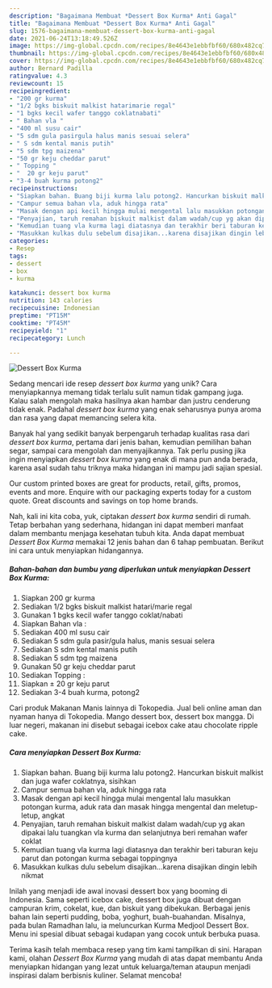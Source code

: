```yaml
---
description: "Bagaimana Membuat *Dessert Box Kurma* Anti Gagal"
title: "Bagaimana Membuat *Dessert Box Kurma* Anti Gagal"
slug: 1576-bagaimana-membuat-dessert-box-kurma-anti-gagal
date: 2021-06-24T13:18:49.526Z
image: https://img-global.cpcdn.com/recipes/8e4643e1ebbfbf60/680x482cq70/dessert-box-kurma-foto-resep-utama.jpg
thumbnail: https://img-global.cpcdn.com/recipes/8e4643e1ebbfbf60/680x482cq70/dessert-box-kurma-foto-resep-utama.jpg
cover: https://img-global.cpcdn.com/recipes/8e4643e1ebbfbf60/680x482cq70/dessert-box-kurma-foto-resep-utama.jpg
author: Bernard Padilla
ratingvalue: 4.3
reviewcount: 15
recipeingredient:
- "200 gr kurma"
- "1/2 bgks biskuit malkist hatarimarie regal"
- "1 bgks kecil wafer tanggo coklatnabati"
- " Bahan vla "
- "400 ml susu cair"
- "5 sdm gula pasirgula halus manis sesuai selera"
- " S sdm kental manis putih"
- "5 sdm tpg maizena"
- "50 gr keju cheddar parut"
- " Topping "
- "  20 gr keju parut"
- "3-4 buah kurma potong2"
recipeinstructions:
- "Siapkan bahan. Buang biji kurma lalu potong2. Hancurkan biskuit malkist dan juga wafer coklatnya, sisihkan"
- "Campur semua bahan vla, aduk hingga rata"
- "Masak dengan api kecil hingga mulai mengental lalu masukkan potongan kurma, aduk rata dan masak hingga mengental dan meletup-letup, angkat"
- "Penyajian, taruh remahan biskuit malkist dalam wadah/cup yg akan dipakai lalu tuangkan vla kurma dan selanjutnya beri remahan wafer coklat"
- "Kemudian tuang vla kurma lagi diatasnya dan terakhir beri taburan keju parut dan potongan kurma sebagai toppingnya"
- "Masukkan kulkas dulu sebelum disajikan...karena disajikan dingin lebih nikmat"
categories:
- Resep
tags:
- dessert
- box
- kurma

katakunci: dessert box kurma 
nutrition: 143 calories
recipecuisine: Indonesian
preptime: "PT15M"
cooktime: "PT45M"
recipeyield: "1"
recipecategory: Lunch

---
```



![*Dessert Box Kurma*](https://img-global.cpcdn.com/recipes/8e4643e1ebbfbf60/680x482cq70/dessert-box-kurma-foto-resep-utama.jpg)

Sedang mencari ide resep *dessert box kurma* yang unik? Cara menyiapkannya memang tidak terlalu sulit namun tidak gampang juga. Kalau salah mengolah maka hasilnya akan hambar dan justru cenderung tidak enak. Padahal *dessert box kurma* yang enak seharusnya punya aroma dan rasa yang dapat memancing selera kita.

Banyak hal yang sedikit banyak berpengaruh terhadap kualitas rasa dari *dessert box kurma*, pertama dari jenis bahan, kemudian pemilihan bahan segar, sampai cara mengolah dan menyajikannya. Tak perlu pusing jika ingin menyiapkan *dessert box kurma* yang enak di mana pun anda berada, karena asal sudah tahu triknya maka hidangan ini mampu jadi sajian spesial.

Our custom printed boxes are great for products, retail, gifts, promos, events and more. Enquire with our packaging experts today for a custom quote. Great discounts and savings on top home brands.


Nah, kali ini kita coba, yuk, ciptakan *dessert box kurma* sendiri di rumah. Tetap berbahan yang sederhana, hidangan ini dapat memberi manfaat dalam membantu menjaga kesehatan tubuh kita. Anda dapat membuat *Dessert Box Kurma* memakai 12 jenis bahan dan 6 tahap pembuatan. Berikut ini cara untuk menyiapkan hidangannya.

<!--inarticleads1-->

##### Bahan-bahan dan bumbu yang diperlukan untuk menyiapkan *Dessert Box Kurma*:

1. Siapkan 200 gr kurma
1. Sediakan 1/2 bgks biskuit malkist hatari/marie regal
1. Gunakan 1 bgks kecil wafer tanggo coklat/nabati
1. Siapkan  Bahan vla :
1. Sediakan 400 ml susu cair
1. Sediakan 5 sdm gula pasir/gula halus, manis sesuai selera
1. Sediakan  S sdm kental manis putih
1. Sediakan 5 sdm tpg maizena
1. Gunakan 50 gr keju cheddar parut
1. Sediakan  Topping :
1. Siapkan  ± 20 gr keju parut
1. Sediakan 3-4 buah kurma, potong2


Cari produk Makanan Manis lainnya di Tokopedia. Jual beli online aman dan nyaman hanya di Tokopedia. Mango dessert box, dessert box mangga. Di luar negeri, makanan ini disebut sebagai icebox cake atau chocolate ripple cake. 

<!--inarticleads2-->

##### Cara menyiapkan *Dessert Box Kurma*:

1. Siapkan bahan. Buang biji kurma lalu potong2. Hancurkan biskuit malkist dan juga wafer coklatnya, sisihkan
1. Campur semua bahan vla, aduk hingga rata
1. Masak dengan api kecil hingga mulai mengental lalu masukkan potongan kurma, aduk rata dan masak hingga mengental dan meletup-letup, angkat
1. Penyajian, taruh remahan biskuit malkist dalam wadah/cup yg akan dipakai lalu tuangkan vla kurma dan selanjutnya beri remahan wafer coklat
1. Kemudian tuang vla kurma lagi diatasnya dan terakhir beri taburan keju parut dan potongan kurma sebagai toppingnya
1. Masukkan kulkas dulu sebelum disajikan...karena disajikan dingin lebih nikmat


Inilah yang menjadi ide awal inovasi dessert box yang booming di Indonesia. Sama seperti icebox cake, dessert box juga dibuat dengan campuran krim, cokelat, kue, dan biskuit yang dibekukan. Berbagai jenis bahan lain seperti pudding, boba, yoghurt, buah-buahandan. Misalnya, pada bulan Ramadhan lalu, ia meluncurkan Kurma Medjool Dessert Box. Menu ini spesial dibuat sebagai kudapan yang cocok untuk berbuka puasa. 

Terima kasih telah membaca resep yang tim kami tampilkan di sini. Harapan kami, olahan *Dessert Box Kurma* yang mudah di atas dapat membantu Anda menyiapkan hidangan yang lezat untuk keluarga/teman ataupun menjadi inspirasi dalam berbisnis kuliner. Selamat mencoba!
